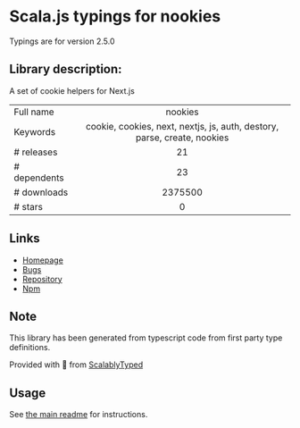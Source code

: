 
# Scala.js typings for nookies

Typings are for version 2.5.0

## Library description:
A set of cookie helpers for Next.js

|                    |                 |
| ------------------ | :-------------: |
| Full name          | nookies |
| Keywords           | cookie, cookies, next, nextjs, js, auth, destory, parse, create, nookies |
| # releases         | 21 |
| # dependents       | 23 |
| # downloads        | 2375500 |
| # stars            | 0 |

## Links
- [Homepage](https://github.com/maticzav/nookies#readme)
- [Bugs](https://github.com/maticzav/nookies/issues)
- [Repository](https://github.com/maticzav/nookies)
- [Npm](https://www.npmjs.com/package/nookies)
    


## Note
This library has been generated from typescript code from first party type definitions.

Provided with :purple_heart: from [ScalablyTyped](https://github.com/oyvindberg/ScalablyTyped)

## Usage
See [the main readme](../../readme.md) for instructions.


